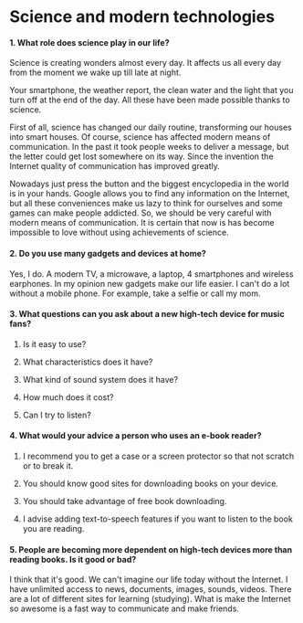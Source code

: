 Science and modern technologies
===============================

#### 1. What role does science play in our life?

Science is creating wonders almost every day. It affects us all every day from
the moment we wake up till late at night.

Your smartphone, the weather report, the clean water and the light that you turn
off at the end of the day. All these have been made possible thanks to science.

First of all, science has changed our daily routine, transforming our houses
into smart houses. Of course, science has affected modern means of
communication. In the past it took people weeks to deliver a message, but the
letter could get lost somewhere on its way. Since the invention the Internet
quality of communication has improved greatly.

Nowadays just press the button and the biggest encyclopedia in the world is in
your hands. Google allows you to find any information on the Internet, but all
these conveniences make us lazy to think for ourselves and some games can make
people addicted. So, we should be very careful with modern means of
communication. It is certain that now is has become impossible to love without
using achievements of science.

#### 2. Do you use many gadgets and devices at home?

Yes, I do. A modern TV, a microwave, a laptop, 4 smartphones and wireless
earphones. In my opinion new gadgets make our life easier. I can't do a lot
without a mobile phone. For example, take a selfie or call my mom.

#### 3. What questions can you ask about a new high-tech device for music fans?

1.  Is it easy to use?

2.  What characteristics does it have?

3.  What kind of sound system does it have?

4.  How much does it cost?

5.  Can I try to listen?

#### 4. What would your advice a person who uses an e-book reader?

1.  I recommend you to get a case or a screen protector so that not scratch or
    to break it.

2.  You should know good sites for downloading books on your device.

3.  You should take advantage of free book downloading.

4.  I advise adding text-to-speech features if you want to listen to the book
    you are reading.

#### 5. People are becoming more dependent on high-tech devices more than reading books. Is it good or bad?

I think that it's good. We can't imagine our life today without the Internet. I
have unlimited access to news, documents, images, sounds, videos. There are a
lot of different sites for learning (studying). What is make the Internet so
awesome is a fast way to communicate and make friends.
